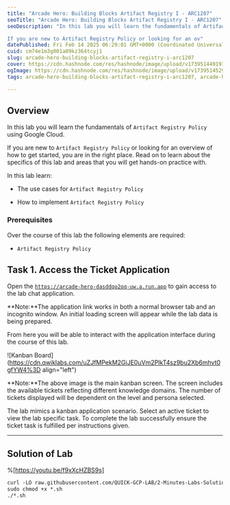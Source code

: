 ```yaml
---
title: "Arcade Hero: Building Blocks Artifact Registry I - ARC1207"
seoTitle: "Arcade Hero: Building Blocks Artifact Registry I - ARC1207"
seoDescription: "In this lab you will learn the fundamentals of Artifact Registry Policy using Google Cloud.

If you are new to Artifact Registry Policy or looking for an ov"
datePublished: Fri Feb 14 2025 06:29:01 GMT+0000 (Coordinated Universal Time)
cuid: cm74e1m3g001a09kz364tcyj1
slug: arcade-hero-building-blocks-artifact-registry-i-arc1207
cover: https://cdn.hashnode.com/res/hashnode/image/upload/v1739514491915/a1e047a7-6174-4b76-85a4-cc7e82434a78.png
ogImage: https://cdn.hashnode.com/res/hashnode/image/upload/v1739514529044/70b3e1cf-7ef8-4266-9982-ec2ef30e6f4f.png
tags: arcade-hero-building-blocks-artifact-registry-i-arc1207, arcade-hero-building-blocks-artifact-registry-i, arc1207

---
```


## **Overview**

In this lab you will learn the fundamentals of `Artifact Registry Policy` using Google Cloud.

If you are new to `Artifact Registry Policy` or looking for an overview of how to get started, you are in the right place. Read on to learn about the specifics of this lab and areas that you will get hands-on practice with.

In this lab learn:

* The use cases for `Artifact Registry Policy`
    
* How to implement `Artifact Registry Policy`
    

### Prerequisites

Over the course of this lab the following elements are required:

* `Artifact Registry Policy`
    

## **Task 1. Access the Ticket Application**

Open the [`https://arcade-hero-dasddqo2oq-uw.a.run.app`](https://arcade-hero-dasddqo2oq-uw.a.run.app) to gain access to the lab chat application.

**Note:**The application link works in both a normal browser tab and an incognito window. An initial loading screen will appear while the lab data is being prepared.

From here you will be able to interact with the application interface during the course of this lab.

![Kanban Board](https://cdn.qwiklabs.com/uZJfMPekM2GiJE0uVm2PlkT4sz9bu2Xb6mhvt0gfYW4%3D align="left")

**Note:**The above image is the main kanban screen. The screen includes the available tickets reflecting different knowledge domains. The number of tickets displayed will be dependent on the level and persona selected.

The lab mimics a kanban application scenario. Select an active ticket to view the lab specific task. To complete the lab successfully ensure the ticket task is fulfilled per instructions given.

---

## Solution of Lab

%[https://youtu.be/f9xXcHZBS9s] 

```apache
curl -LO raw.githubusercontent.com/QUICK-GCP-LAB/2-Minutes-Labs-Solutions/refs/heads/main/Arcade%20Hero%20Building%20Blocks%20Artifact%20Registry%20I/arc1207.sh
sudo chmod +x *.sh
./*.sh
```